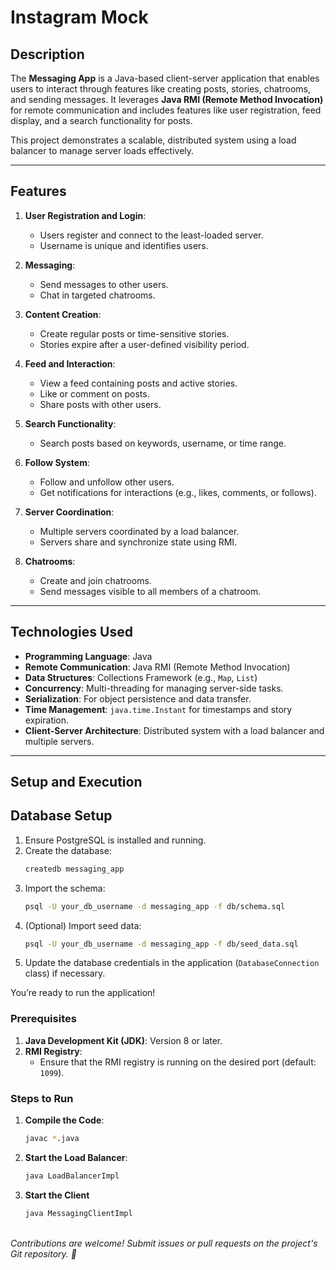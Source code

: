 # **Instagram Mock**

## **Description**
The **Messaging App** is a Java-based client-server application that enables users to interact through features like creating posts, stories, chatrooms, and sending messages. It leverages **Java RMI (Remote Method Invocation)** for remote communication and includes features like user registration, feed display, and a search functionality for posts.

This project demonstrates a scalable, distributed system using a load balancer to manage server loads effectively.

---

## **Features**
1. **User Registration and Login**:
    - Users register and connect to the least-loaded server.
    - Username is unique and identifies users.

2. **Messaging**:
    - Send messages to other users.
    - Chat in targeted chatrooms.

3. **Content Creation**:
    - Create regular posts or time-sensitive stories.
    - Stories expire after a user-defined visibility period.

4. **Feed and Interaction**:
    - View a feed containing posts and active stories.
    - Like or comment on posts.
    - Share posts with other users.

5. **Search Functionality**:
    - Search posts based on keywords, username, or time range.

6. **Follow System**:
    - Follow and unfollow other users.
    - Get notifications for interactions (e.g., likes, comments, or follows).

7. **Server Coordination**:
    - Multiple servers coordinated by a load balancer.
    - Servers share and synchronize state using RMI.

8. **Chatrooms**:
    - Create and join chatrooms.
    - Send messages visible to all members of a chatroom.

---

## **Technologies Used**
- **Programming Language**: Java
- **Remote Communication**: Java RMI (Remote Method Invocation)
- **Data Structures**: Collections Framework (e.g., `Map`, `List`)
- **Concurrency**: Multi-threading for managing server-side tasks.
- **Serialization**: For object persistence and data transfer.
- **Time Management**: `java.time.Instant` for timestamps and story expiration.
- **Client-Server Architecture**: Distributed system with a load balancer and multiple servers.

---

## **Setup and Execution**

## Database Setup

1. Ensure PostgreSQL is installed and running.
2. Create the database:
   ```bash
   createdb messaging_app
   ```
3. Import the schema:
   ```bash
   psql -U your_db_username -d messaging_app -f db/schema.sql
   ```
4. (Optional) Import seed data:
   ```bash
   psql -U your_db_username -d messaging_app -f db/seed_data.sql
   ```
5. Update the database credentials in the application (`DatabaseConnection` class) if necessary.

You’re ready to run the application!

### **Prerequisites**
1. **Java Development Kit (JDK)**: Version 8 or later.
2. **RMI Registry**:
    - Ensure that the RMI registry is running on the desired port (default: `1099`).

### **Steps to Run**
1. **Compile the Code**:
   ```bash
   javac *.java
2. **Start the Load Balancer**:
    ```bash
    java LoadBalancerImpl
3. **Start the Client**
    ```bash
   java MessagingClientImpl
<br>_Contributions are welcome! Submit issues or pull requests on the project's Git repository. 🌟_